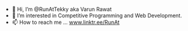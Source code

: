 - 👋 Hi, I’m @RunAtTekky aka Varun Rawat
- 👀 I’m interested in Competitive Programming and Web Development.
- 📫 How to reach me ... www.linktr.ee/RunAt

<!---
RunAtTekky/RunAtTekky is a ✨ special ✨ repository because its `README.md` (this file) appears on your GitHub profile.
You can click the Preview link to take a look at your changes.
--->
